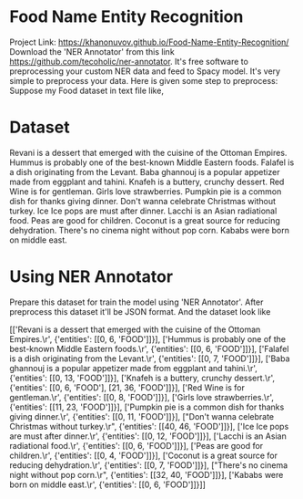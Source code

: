 # Food Name Entity Recognition 
Project Link: https://khanonuvov.github.io/Food-Name-Entity-Recognition/
Download the 'NER Annotator' from this link https://github.com/tecoholic/ner-annotator. It's free software to preprocessing your custom NER data and feed to Spacy model. It's very simple to preprocess your data. Here is given some step to preprocess:
Suppose my Food dataset in text file like,

# Dataset
Revani is a dessert that emerged with the cuisine of the Ottoman Empires.
Hummus is probably one of the best-known Middle Eastern foods.
Falafel is a dish originating from the Levant.
Baba ghannouj is a popular appetizer made from eggplant and tahini.
Knafeh is a buttery, crunchy dessert.
Red Wine is for gentleman.
Girls love strawberries.
Pumpkin pie is a common dish for thanks giving dinner.
Don't wanna celebrate Christmas without turkey.
Ice Ice pops are must after dinner.
Lacchi is an Asian radiational food.
Peas are good for children.
Coconut is a great source for reducing dehydration.
There's no cinema night without pop corn.
Kababs were born on middle east.

# Using NER Annotator
Prepare this dataset for train the model using 'NER Annotator'. After preprocess this dataset it'll be JSON format. And the dataset look like

[['Revani is a dessert that emerged with the cuisine of the Ottoman Empires.\r',
  {'entities': [[0, 6, 'FOOD']]}],
 ['Hummus is probably one of the best-known Middle Eastern foods.\r',
  {'entities': [[0, 6, 'FOOD']]}],
 ['Falafel is a dish originating from the Levant.\r',
  {'entities': [[0, 7, 'FOOD']]}],
 ['Baba ghannouj is a popular appetizer made from eggplant and tahini.\r',
  {'entities': [[0, 13, 'FOOD']]}],
 ['Knafeh is a buttery, crunchy dessert.\r',
  {'entities': [[0, 6, 'FOOD'], [21, 36, 'FOOD']]}],
 ['Red Wine is for gentleman.\r', {'entities': [[0, 8, 'FOOD']]}],
 ['Girls love strawberries.\r', {'entities': [[11, 23, 'FOOD']]}],
 ['Pumpkin pie is a common dish for thanks giving dinner.\r',
  {'entities': [[0, 11, 'FOOD']]}],
 ["Don't wanna celebrate Christmas without turkey.\r",
  {'entities': [[40, 46, 'FOOD']]}],
 ['Ice Ice pops are must after dinner.\r', {'entities': [[0, 12, 'FOOD']]}],
 ['Lacchi is an Asian radiational food.\r', {'entities': [[0, 6, 'FOOD']]}],
 ['Peas are good for children.\r', {'entities': [[0, 4, 'FOOD']]}],
 ['Coconut is a great source for reducing dehydration.\r',
  {'entities': [[0, 7, 'FOOD']]}],
 ["There's no cinema night without pop corn.\r",
  {'entities': [[32, 40, 'FOOD']]}],
 ['Kababs were born on middle east.\r', {'entities': [[0, 6, 'FOOD']]}]]
 
